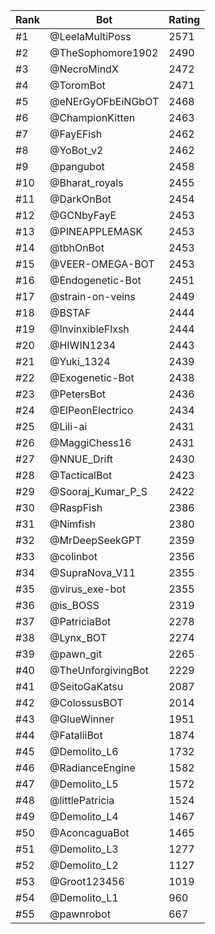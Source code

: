 Rank|Bot|Rating
---|---|---
#1|@LeelaMultiPoss|2571
#2|@TheSophomore1902|2490
#3|@NecroMindX|2472
#4|@ToromBot|2471
#5|@eNErGyOFbEiNGbOT|2468
#6|@ChampionKitten|2463
#7|@FayEFish|2462
#8|@YoBot_v2|2462
#9|@pangubot|2458
#10|@Bharat_royals|2455
#11|@DarkOnBot|2454
#12|@GCNbyFayE|2453
#13|@PINEAPPLEMASK|2453
#14|@tbhOnBot|2453
#15|@VEER-OMEGA-BOT|2453
#16|@Endogenetic-Bot|2451
#17|@strain-on-veins|2449
#18|@BSTAF|2444
#19|@InvinxibleFlxsh|2444
#20|@HIWIN1234|2443
#21|@Yuki_1324|2439
#22|@Exogenetic-Bot|2438
#23|@PetersBot|2436
#24|@ElPeonElectrico|2434
#25|@Lili-ai|2431
#26|@MaggiChess16|2431
#27|@NNUE_Drift|2430
#28|@TacticalBot|2423
#29|@Sooraj_Kumar_P_S|2422
#30|@RaspFish|2386
#31|@Nimfish|2380
#32|@MrDeepSeekGPT|2359
#33|@colinbot|2356
#34|@SupraNova_V11|2355
#35|@virus_exe-bot|2355
#36|@is_BOSS|2319
#37|@PatriciaBot|2278
#38|@Lynx_BOT|2274
#39|@pawn_git|2265
#40|@TheUnforgivingBot|2229
#41|@SeitoGaKatsu|2087
#42|@ColossusBOT|2014
#43|@GlueWinner|1951
#44|@FataliiBot|1874
#45|@Demolito_L6|1732
#46|@RadianceEngine|1582
#47|@Demolito_L5|1572
#48|@littlePatricia|1524
#49|@Demolito_L4|1467
#50|@AconcaguaBot|1465
#51|@Demolito_L3|1277
#52|@Demolito_L2|1127
#53|@Groot123456|1019
#54|@Demolito_L1|960
#55|@pawnrobot|667
